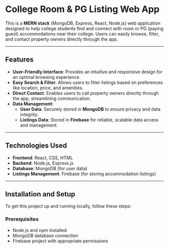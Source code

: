 # College Room & PG Listing Web App

This is a **MERN stack** (MongoDB, Express, React, Node.js) web application designed to help college students find and connect with room or PG (paying guest) accommodations near their college. Users can easily browse, filter, and contact property owners directly through the app.

---

## Features

- **User-Friendly Interface**: Provides an intuitive and responsive design for an optimal browsing experience.
- **Easy Search & Filter**: Allows users to filter listings based on preferences like location, price, and amenities.
- **Direct Contact**: Enables users to call property owners directly through the app, streamlining communication.
- **Data Management**:
  - **User Data**: Securely stored in **MongoDB** to ensure privacy and data integrity.
  - **Listings Data**: Stored in **Firebase** for reliable, scalable data access and management.

---

## Technologies Used

- **Frontend**: React, CSS, HTML
- **Backend**: Node.js, Express.js
- **Database**: MongoDB (for user data)
- **Listings Management**: Firebase (for storing accommodation listings)

---

## Installation and Setup

To get this project up and running locally, follow these steps:

### Prerequisites

- Node.js and npm installed
- MongoDB database connection
- Firebase project with appropriate permissions


